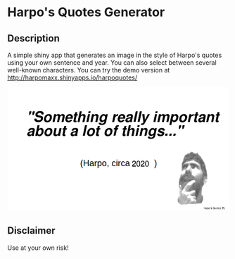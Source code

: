 Harpo's Quotes Generator
================

Description
-----------

A simple shiny app that generates an image in the style of Harpo's quotes using your own sentence and year. You can also select between several well-known characters. You can try the demo version at <http://harpomaxx.shinyapps.io/harpoquotes/>

![](./harpo-quote.png)

Disclaimer
----------

Use at your own risk!

